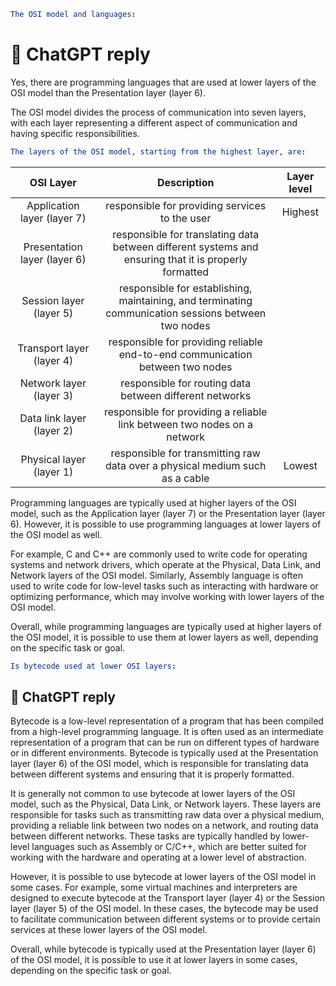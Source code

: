 ```yml
The OSI model and languages:
```

# 🤖 ChatGPT reply

Yes, there are programming languages that are used at lower layers of the OSI model than the Presentation layer (layer 6).

The OSI model divides the process of communication into seven layers, with each layer representing a different aspect of communication and having specific responsibilities. 

```yml
The layers of the OSI model, starting from the highest layer, are:
```

| OSI Layer | Description | Layer level |
| :---: | :---: | :---: |
| Application layer (layer 7) | responsible for providing services to the user | Highest |
| Presentation layer (layer 6) | responsible for translating data between different systems and ensuring that it is properly formatted |
| Session layer (layer 5) | responsible for establishing, maintaining, and terminating communication sessions between two nodes |
| Transport layer (layer 4) | responsible for providing reliable end-to-end communication between two nodes |
| Network layer (layer 3) | responsible for routing data between different networks |
| Data link layer (layer 2) | responsible for providing a reliable link between two nodes on a network |
| Physical layer (layer 1) | responsible for transmitting raw data over a physical medium such as a cable | Lowest |


Programming languages are typically used at higher layers of the OSI model, such as the Application layer (layer 7) or the Presentation layer (layer 6). However, it is possible to use programming languages at lower layers of the OSI model as well. 

For example, C and C++ are commonly used to write code for operating systems and network drivers, which operate at the Physical, Data Link, and Network layers of the OSI model. Similarly, Assembly language is often used to write code for low-level tasks such as interacting with hardware or optimizing performance, which may involve working with lower layers of the OSI model.

Overall, while programming languages are typically used at higher layers of the OSI model, it is possible to use them at lower layers as well, depending on the specific task or goal.

```yml
Is bytecode used at lower OSI layers:
```

## 🤖 ChatGPT reply

Bytecode is a low-level representation of a program that has been compiled from a high-level programming language. It is often used as an intermediate representation of a program that can be run on different types of hardware or in different environments. Bytecode is typically used at the Presentation layer (layer 6) of the OSI model, which is responsible for translating data between different systems and ensuring that it is properly formatted.

It is generally not common to use bytecode at lower layers of the OSI model, such as the Physical, Data Link, or Network layers. These layers are responsible for tasks such as transmitting raw data over a physical medium, providing a reliable link between two nodes on a network, and routing data between different networks. These tasks are typically handled by lower-level languages such as Assembly or C/C++, which are better suited for working with the hardware and operating at a lower level of abstraction.

However, it is possible to use bytecode at lower layers of the OSI model in some cases. For example, some virtual machines and interpreters are designed to execute bytecode at the Transport layer (layer 4) or the Session layer (layer 5) of the OSI model. In these cases, the bytecode may be used to facilitate communication between different systems or to provide certain services at these lower layers of the OSI model.

Overall, while bytecode is typically used at the Presentation layer (layer 6) of the OSI model, it is possible to use it at lower layers in some cases, depending on the specific task or goal.
